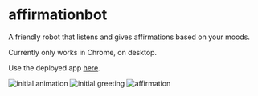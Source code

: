 # affirmationbot

A friendly robot that listens and gives affirmations based on your moods.

Currently only works in Chrome, on desktop.

Use the deployed app [here](https://letakeane.github.io/affirmationbot/).

![initial animation](https://i.giphy.com/media/QdykXxviBNQTqMHING/giphy.gif?cid=790b76119f75d0ca730adaf2b80039d3918e0537b603121b&rid=giphy.gif&ct=g)
![initial greeting](https://i.imgur.com/8vHpHN6.png?1)
![affirmation](https://i.imgur.com/IRvSFMd.png)
